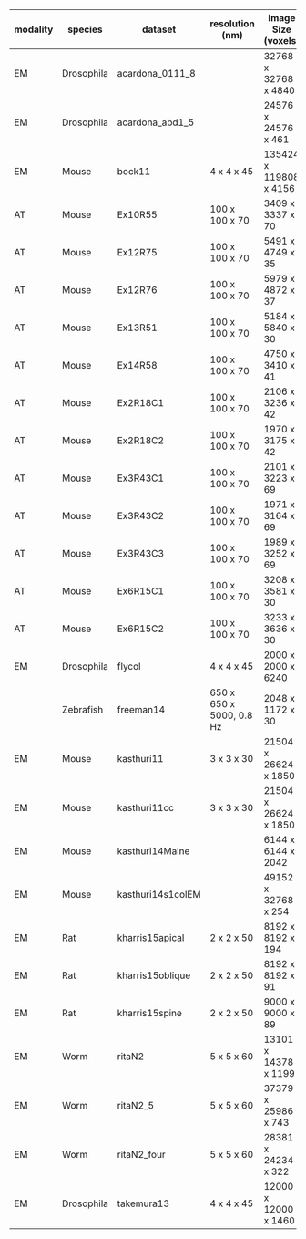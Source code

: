 | modality|species|dataset|resolution (nm)|Image Size (voxels)|Number of Channels|Time|reference |
| -----|-----|-----|-----|-----|-----|-----|----- |
| EM|Drosophila|acardona_0111_8||32768 x 32768 x 4840|1|1|[nature.com/nature/journal/v52...](http://www.nature.com/nature/journal/v520/n7549/abs/nature14297.html) |
| EM|Drosophila|acardona_abd1_5||24576 x 24576 x 461|1|1|[nature.com/nature/journal/v52...](http://www.nature.com/nature/journal/v520/n7549/abs/nature14297.html) |
| EM|Mouse|bock11|4 x 4 x 45|135424 x 119808 x 4156|1|1|[nature.com/nature/journal/v47...](http://www.nature.com/nature/journal/v471/n7337/full/nature09802.html) |
| AT|Mouse|Ex10R55|100 x 100 x 70|3409 x 3337 x 70|29|1|[nature.com/articles/sdata2014...](http://www.nature.com/articles/sdata201446) |
| AT|Mouse|Ex12R75|100 x 100 x 70|5491 x 4749 x 35|21|1|[nature.com/articles/sdata2014...](http://www.nature.com/articles/sdata201446) |
| AT|Mouse|Ex12R76|100 x 100 x 70|5979 x 4872 x 37|21|1|[nature.com/articles/sdata2014...](http://www.nature.com/articles/sdata201446) |
| AT|Mouse|Ex13R51|100 x 100 x 70|5184 x 5840 x 30|21|1|[nature.com/articles/sdata2014...](http://www.nature.com/articles/sdata201446) |
| AT|Mouse|Ex14R58|100 x 100 x 70|4750 x 3410 x 41|26|1|[nature.com/articles/sdata2014...](http://www.nature.com/articles/sdata201446) |
| AT|Mouse|Ex2R18C1|100 x 100 x 70|2106 x 3236 x 42|25|1|[nature.com/articles/sdata2014...](http://www.nature.com/articles/sdata201446) |
| AT|Mouse|Ex2R18C2|100 x 100 x 70|1970 x 3175 x 42|25|1|[nature.com/articles/sdata2014...](http://www.nature.com/articles/sdata201446) |
| AT|Mouse|Ex3R43C1|100 x 100 x 70|2101 x 3223 x 69|26|1|[nature.com/articles/sdata2014...](http://www.nature.com/articles/sdata201446) |
| AT|Mouse|Ex3R43C2|100 x 100 x 70|1971 x 3164 x 69|26|1|[nature.com/articles/sdata2014...](http://www.nature.com/articles/sdata201446) |
| AT|Mouse|Ex3R43C3|100 x 100 x 70|1989 x 3252 x 69|26|1|[nature.com/articles/sdata2014...](http://www.nature.com/articles/sdata201446) |
| AT|Mouse|Ex6R15C1|100 x 100 x 70|3208 x 3581 x 30|21|1|[nature.com/articles/sdata2014...](http://www.nature.com/articles/sdata201446) |
| AT|Mouse|Ex6R15C2|100 x 100 x 70|3233 x 3636 x 30|21|1|[nature.com/articles/sdata2014...](http://www.nature.com/articles/sdata201446) |
| EM|Drosophila|flycol|4 x 4 x 45|2000 x 2000 x 6240|1|1| |
| |Zebrafish|freeman14|650 x 650 x 5000, 0.8 Hz|2048 x 1172 x 30|1|100|[nature.com/nmeth/journal/v10/...](http://www.nature.com/nmeth/journal/v10/n5/full/nmeth.2434.html) |
| EM|Mouse|kasthuri11|3 x 3 x 30|21504 x 26624 x 1850|1|1|[sciencedirect.com/science/art...](http://www.sciencedirect.com/science/article/pii/S0092867415008247) |
| EM|Mouse|kasthuri11cc|3 x 3 x 30|21504 x 26624 x 1850|1|1|[sciencedirect.com/science/art...](http://www.sciencedirect.com/science/article/pii/S0092867415008247) |
| EM|Mouse|kasthuri14Maine||6144 x 6144 x 2042|1|1|[sciencedirect.com/science/art...](http://www.sciencedirect.com/science/article/pii/S0092867415008247) |
| EM|Mouse|kasthuri14s1colEM||49152 x 32768 x 254|1|1|[sciencedirect.com/science/art...](http://www.sciencedirect.com/science/article/pii/S0092867415008247) |
| EM|Rat|kharris15apical|2 x 2 x 50|8192 x 8192 x 194|1|1|[ncbi.nlm.nih.gov/pubmed/26347...](http://www.ncbi.nlm.nih.gov/pubmed/26347348) |
| EM|Rat|kharris15oblique|2 x 2 x 50|8192 x 8192 x 91|1|1|[ncbi.nlm.nih.gov/pubmed/26347...](http://www.ncbi.nlm.nih.gov/pubmed/26347348) |
| EM|Rat|kharris15spine|2 x 2 x 50|9000 x 9000 x 89|1|1|[ncbi.nlm.nih.gov/pubmed/26347...](http://www.ncbi.nlm.nih.gov/pubmed/26347348) |
| EM|Worm|ritaN2|5 x 5 x 60|13101 x 14378 x 1199|2|1|[wormatlas.org/ver1/MoW_built0...](http://www.wormatlas.org/ver1/MoW_built0.92/toc.html) |
| EM|Worm|ritaN2_5|5 x 5 x 60|37379 x 25986 x 743|2|1|[wormatlas.org/ver1/MoW_built0...](http://www.wormatlas.org/ver1/MoW_built0.92/toc.html) |
| EM|Worm|ritaN2_four|5 x 5 x 60|28381 x 24234 x 322|2|1|[wormatlas.org/ver1/MoW_built0...](http://www.wormatlas.org/ver1/MoW_built0.92/toc.html) |
| EM|Drosophila|takemura13|4 x 4 x 45|12000 x 12000 x 1460|1|1|[nature.com/nature/journal/v50...](http://www.nature.com/nature/journal/v500/n7461/full/nature12450.html#/semi-automated-connectome-reconstruction) |
